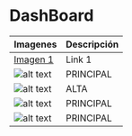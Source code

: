 # DashBoard
| Imagenes        | Descripción |
| ------------- | ------------- |
| [Imagen 1](https://drive.google.com/file/d/0B6-_dKirJ9IFV2JseWdCdGE5WUU/view?usp=sharing) | Link 1 |
| ![alt text](https://lh4.googleusercontent.com/29SFEBJ3ua974reWx6R-_nkErWylmfPMkkPm5ClAixVenlFBH71NyV4RZQznQeJ4RqnDVQx9iUIo7jA=w1366-h667 "Imagen 2") | PRINCIPAL |
|![alt text](https://lh4.googleusercontent.com/4m1AtzLlpWMG4VbKkjw33RMSRXGF1al8Bkj9-wS9lbNwzQU46-E24odsZMCu63wPxxNiTf5XSfT7JN8=w1366-h667 "Imagen 1") | ALTA |
| ![alt text](https://lh6.googleusercontent.com/tWhoM3Q0rvrxtkT_UvDSMYwG6Dm8vqTOZ0Bu3UHnQ-c5rJI3mfFdB1f0qBrouayKoRGFqxN77xTXFMM=w1366-h667 "Imagen 3") | PRINCIPAL |
| ![alt text](https://lh4.googleusercontent.com/EQcUm1gsM1FyeQGmESYU-ybCUsbq50SKqYUIPFagMvcv2vVBZtUhnLEUWfMVaqDXCUE7JBkY1QJK4wg=w1366-h667 "Imagen 4") | PRINCIPAL |


